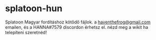 # splatoon-hun
Splatoon Magyar fordításhoz kötődő fájlok.
a haventhefrog@gmail.com emailen, és a HANNA#7579 discordon érhetsz el.
nézd meg a wikit ha telepíteni szeretnéd!
